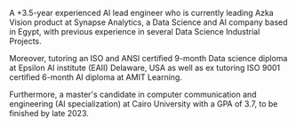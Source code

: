 A +3.5-year experienced AI lead engineer who is currently leading Azka Vision product at Synapse Analytics, a Data Science and AI company based in Egypt, with previous experience in several Data Science Industrial Projects. 

Moreover, tutoring an ISO and ANSI certified 9-month Data science diploma at Epsilon AI institute (EAII) Delaware, USA as well as ex tutoring ISO 9001 certified 6-month AI diploma at AMIT Learning. 

Furthermore, a master's candidate in computer communication and engineering (AI specialization) at Cairo University with a GPA of 3.7, to be finished by late 2023.
